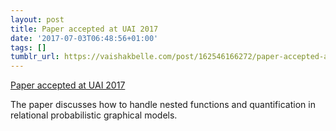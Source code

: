 ```yaml
---
layout: post
title: Paper accepted at UAI 2017
date: '2017-07-03T06:48:56+01:00'
tags: []
tumblr_url: https://vaishakbelle.com/post/162546166272/paper-accepted-at-uai-2017
---
```

[Paper accepted at UAI 2017](http://auai.org/uai2017/accepted.php)  

The paper discusses how to handle nested functions and quantification in relational probabilistic graphical models.

